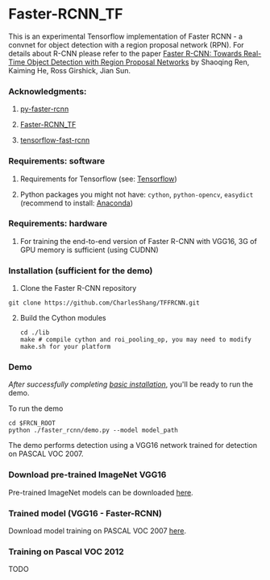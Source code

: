 # Faster-RCNN_TF

This is an experimental Tensorflow implementation of Faster RCNN - a convnet for object detection with a region proposal network (RPN).
For details about R-CNN please refer to the paper [Faster R-CNN: Towards Real-Time Object Detection with Region Proposal Networks](http://arxiv.org/pdf/1506.01497v3.pdf) by Shaoqing Ren, Kaiming He, Ross Girshick, Jian Sun.

### Acknowledgments: 

1. [py-faster-rcnn](https://github.com/rbgirshick/py-faster-rcnn)

2. [Faster-RCNN_TF](https://github.com/smallcorgi/Faster-RCNN_TF)

3. [tensorflow-fast-rcnn](https://github.com/zplizzi/tensorflow-fast-rcnn)

### Requirements: software

1. Requirements for Tensorflow (see: [Tensorflow](https://www.tensorflow.org/))

2. Python packages you might not have: `cython`, `python-opencv`, `easydict` (recommend to install: [Anaconda](https://www.continuum.io/downloads))

### Requirements: hardware

1. For training the end-to-end version of Faster R-CNN with VGG16, 3G of GPU memory is sufficient (using CUDNN)

### Installation (sufficient for the demo)

1. Clone the Faster R-CNN repository
  ```Shell
  git clone https://github.com/CharlesShang/TFFRCNN.git
  ```

2. Build the Cython modules
    ```Shell
    cd ./lib
    make # compile cython and roi_pooling_op, you may need to modify make.sh for your platform
    ```

### Demo

*After successfully completing [basic installation](#installation-sufficient-for-the-demo)*, you'll be ready to run the demo.

To run the demo
```Shell
cd $FRCN_ROOT
python ./faster_rcnn/demo.py --model model_path
```
The demo performs detection using a VGG16 network trained for detection on PASCAL VOC 2007.

### Download pre-trained ImageNet VGG16

Pre-trained ImageNet models can be downloaded [here](https://drive.google.com/open?id=0ByuDEGFYmWsbNVF5eExySUtMZmM).

### Trained model (VGG16 - Faster-RCNN)

Download model training on PASCAL VOC 2007 [here](https://drive.google.com/open?id=0ByuDEGFYmWsbZ0EzeUlHcGFIVWM).

### Training on Pascal VOC 2012

TODO